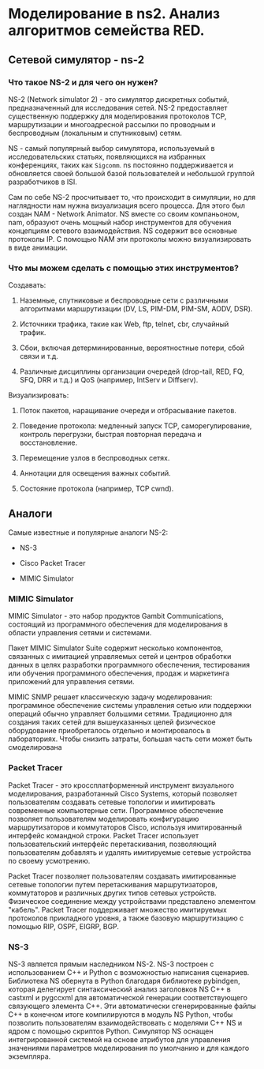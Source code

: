 # Моделирование в ns2. Анализ алгоритмов семейства RED.

## Сетевой симулятор - ns-2

### Что такое NS-2 и для чего он нужен?

NS-2 (Network simulator 2) - это симулятор дискретных событий, предназначенный для исследования сетей. NS-2 предоставляет существенную поддержку для моделирования протоколов TCP, маршрутизации и многоадресной рассылки по проводным и беспроводным (локальным и спутниковым) сетям.

NS - самый популярный выбор симулятора, используемый в исследовательских статьях, появляющихся на избранных конференциях, таких как `Sigcomm`. ns постоянно поддерживается и обновляется своей большой базой пользователей и небольшой группой разработчиков в ISI.

Сам по себе NS-2 просчитывает то, что происходит в симуляции, но для наглядности нам нужна визуализация всего процесса. Для этого был создан NAM - Network Animator. NS вместе со своим компаньоном, nam, образуют очень мощный набор инструментов для обучения концепциям сетевого взаимодействия. NS содержит все основные протоколы IP. С помощью NAM эти протоколы можно визуализировать в виде анимации. 

### Что мы можем сделать с помощью этих инструментов?

Создавать:

1. Наземные, спутниковые и беспроводные сети с различными алгоритмами маршрутизации (DV, LS, PIM-DM, PIM-SM, AODV, DSR).

2. Источники трафика, такие как Web, ftp, telnet, cbr, случайный трафик.

3. Сбои, включая детерминированные, вероятностные потери, сбой связи и т.д.

4. Различные дисциплины организации очередей (drop-tail, RED, FQ, SFQ, DRR и т.д.) и QoS (например, IntServ и Diffserv).

Визуализировать:

1. Поток пакетов, наращивание очереди и отбрасывание пакетов.

2. Поведение протокола: медленный запуск TCP, саморегулирование, контроль перегрузки, быстрая повторная передача и восстановление.

3. Перемещение узлов в беспроводных сетях.

4. Аннотации для освещения важных событий.

5. Состояние протокола (например, TCP cwnd).

## Аналоги

Самые известные и популярные аналоги NS-2:

 - NS-3

 - Cisco Packet Tracer
 
 - MIMIC Simulator

### MIMIC Simulator

MIMIC Simulator - это набор продуктов Gambit Communications, состоящий из программного обеспечения для моделирования в области управления сетями и системами.

Пакет MIMIC Simulator Suite содержит несколько компонентов, связанных с имитацией управляемых сетей и центров обработки данных в целях разработки программного обеспечения, тестирования или обучения программного обеспечения, продаж и маркетинга приложений для управления сетями.

MIMIC SNMP решает классическую задачу моделирования: программное обеспечение системы управления сетью или поддержки операций обычно управляет большими сетями. Традиционно для создания таких сетей для вышеуказанных целей физическое оборудование приобреталось отдельно и монтировалось в лабораториях. Чтобы снизить затраты, большая часть сети может быть смоделирована

### Packet Tracer

Packet Tracer - это кроссплатформенный инструмент визуального моделирования, разработанный Cisco Systems, который позволяет пользователям создавать сетевые топологии и имитировать современные компьютерные сети. Программное обеспечение позволяет пользователям моделировать конфигурацию маршрутизаторов и коммутаторов Cisco, используя имитированный интерфейс командной строки. Packet Tracer использует пользовательский интерфейс перетаскивания, позволяющий пользователям добавлять и удалять имитируемые сетевые устройства по своему усмотрению.

Packet Tracer позволяет пользователям создавать имитированные сетевые топологии путем перетаскивания маршрутизаторов, коммутаторов и различных других типов сетевых устройств. Физическое соединение между устройствами представлено элементом "кабель". Packet Tracer поддерживает множество имитируемых протоколов прикладного уровня, а также базовую маршрутизацию с помощью RIP, OSPF, EIGRP, BGP.

### NS-3

NS-3 является прямым наследником NS-2. NS-3 построен с использованием C++ и Python с возможностью написания сценариев. Библиотека NS обернута в Python благодаря библиотеке pybindgen, которая делегирует синтаксический анализ заголовков NS C++ в castxml и pygccxml для автоматической генерации соответствующего связующего элемента C++. Эти автоматически сгенерированные файлы C++ в конечном итоге компилируются в модуль NS Python, чтобы позволить пользователям взаимодействовать с моделями C++ NS и ядром с помощью скриптов Python. Симулятор NS оснащен интегрированной системой на основе атрибутов для управления значениями параметров моделирования по умолчанию и для каждого экземпляра.
